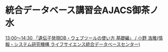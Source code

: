 # 統合データベース講習会AJACS御茶ノ水
[13:00～14:30 「遺伝子発現DB・ウェブツールの使い方 基礎編」 / 小野 浩雅(情報・システム研究機構 ライフサイエンス統合データベースセンター)](http://motdb.dbcls.jp/?AJACS53)